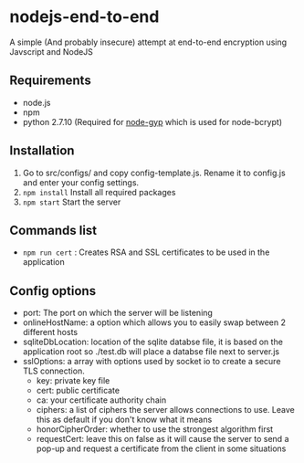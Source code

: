 # nodejs-end-to-end
A simple (And probably insecure) attempt at end-to-end encryption using Javscript and NodeJS

## Requirements
- node.js
- npm 
- python 2.7.10 (Required for [node-gyp](https://github.com/nodejs/node-gyp#installation) which is used for node-bcrypt)

## Installation 
1. Go to src/configs/ and copy config-template.js. Rename it to config.js and enter your config settings.
2. `npm install` Install all required packages
3. `npm start` Start the server

## Commands list
- `npm run cert` : Creates RSA and SSL certificates to be used in the application

## Config options
- port: The port on which the server will be listening
- onlineHostName: a option which allows you to easily swap between 2 different hosts
- sqliteDbLocation: location of the sqlite databse file, it is based on the application root so ./test.db will place a databse file next to server.js
- sslOptions: a array with options used by socket io to create a secure TLS connection.
    - key: private key file
    - cert: public certificate
    - ca: your certificate authority chain
    - ciphers: a list of ciphers the server allows connections to use. Leave this as default if you don't know what it means
    - honorCipherOrder: whether to use the strongest algorithm first
    - requestCert: leave this on false as it will cause the server to send a pop-up and request a certificate from the client in some situations
    
    